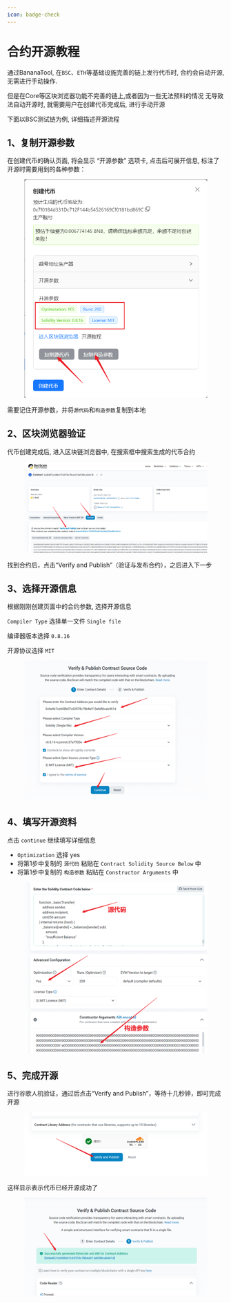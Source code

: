 ```yaml
---
icon: badge-check
---
```


# 合约开源教程

通过BananaTool, 在`BSC`、`ETH`等基础设施完善的链上发行代币时, 合约会自动开源, 无需进行手动操作.

但是在Core等区块浏览器功能不完善的链上,或者因为一些无法预料的情况 无导致法自动开源时, 就需要用户在创建代币完成后, 进行手动开源

下面以BSC测试链为例, 详细描述开源流程

## 1、复制开源参数

在创建代币的确认页面, 将会显示 “开源参数” 选项卡, 点击后可展开信息, 标注了开源时需要用到的各种参数：

<figure><img src="../.gitbook/assets/image (318).png" alt=""><figcaption></figcaption></figure>

需要记住开源参数，并将`源代码`和`构造参数`复制到本地

## 2、区块浏览器验证 <a href="#id-2-qu-kuai-liu-lan-qi-yan-zheng" id="id-2-qu-kuai-liu-lan-qi-yan-zheng"></a>

代币创建完成后, 进入区块链浏览器中, 在搜索框中搜索生成的代币合约

<figure><img src="../.gitbook/assets/image (319).png" alt=""><figcaption></figcaption></figure>

找到合约后，点击“Verify and Publish”（验证与发布合约），之后进入下一步

## 3、选择开源信息 <a href="#id-3-xuan-ze-kai-yuan-xin-xi" id="id-3-xuan-ze-kai-yuan-xin-xi"></a>

根据刚刚创建页面中的合约参数, 选择开源信息

`Compiler Type` 选择单一文件 `Single file`

编译器版本选择 `0.8.16`

开源协议选择 `MIT`

<figure><img src="../.gitbook/assets/image (321).png" alt=""><figcaption></figcaption></figure>

## 4、填写开源资料 <a href="#id-4-tian-xie-kai-yuan-zi-liao" id="id-4-tian-xie-kai-yuan-zi-liao"></a>

点击 `continue` 继续填写详细信息

* `Optimization` 选择 yes
* 将第1步中复制的 `源代码` 粘贴在 `Contract Solidity Source Below` 中
* 将第1步中复制的 `构造参数` 粘贴在 `Constructor Arguments` 中

<figure><img src="../.gitbook/assets/image (322).png" alt=""><figcaption></figcaption></figure>

## 5、完成开源

进行谷歌人机验证，通过后点击“Verify and Publish”，等待十几秒钟，即可完成开源

<figure><img src="../.gitbook/assets/image (323).png" alt=""><figcaption></figcaption></figure>

这样显示表示代币已经开源成功了

<figure><img src="../.gitbook/assets/image (324).png" alt=""><figcaption></figcaption></figure>
